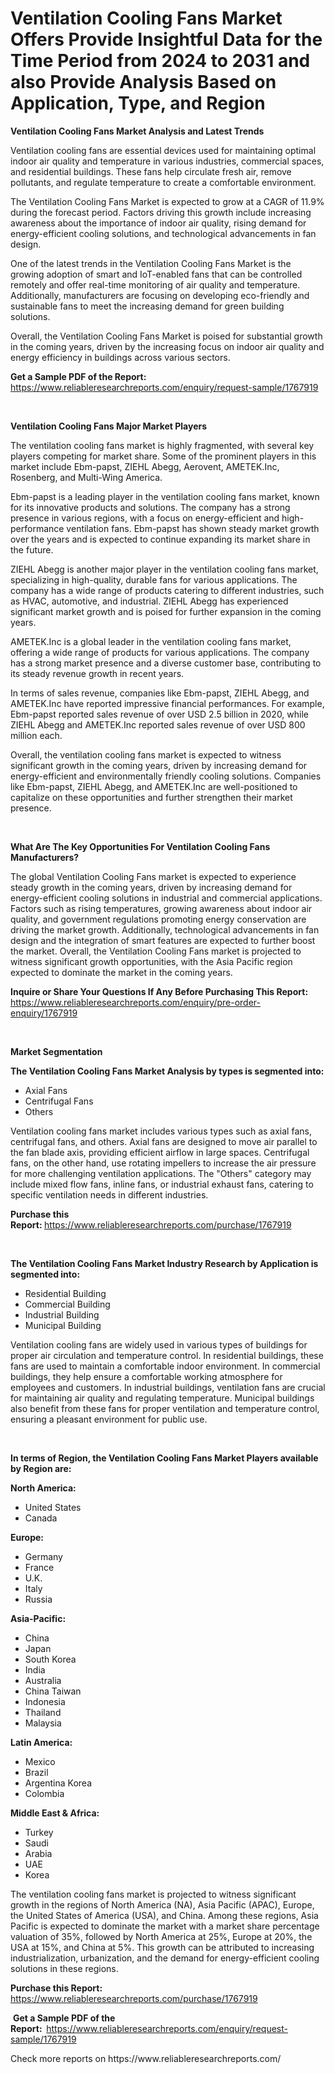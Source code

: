 <p><h1>Ventilation Cooling Fans Market Offers Provide Insightful Data for the Time Period from 2024 to 2031 and also Provide Analysis Based on Application, Type, and Region</h1></p><p><strong>Ventilation Cooling Fans Market Analysis and Latest Trends</strong></p>
<p><p>Ventilation cooling fans are essential devices used for maintaining optimal indoor air quality and temperature in various industries, commercial spaces, and residential buildings. These fans help circulate fresh air, remove pollutants, and regulate temperature to create a comfortable environment. </p><p>The Ventilation Cooling Fans Market is expected to grow at a CAGR of 11.9% during the forecast period. Factors driving this growth include increasing awareness about the importance of indoor air quality, rising demand for energy-efficient cooling solutions, and technological advancements in fan design. </p><p>One of the latest trends in the Ventilation Cooling Fans Market is the growing adoption of smart and IoT-enabled fans that can be controlled remotely and offer real-time monitoring of air quality and temperature. Additionally, manufacturers are focusing on developing eco-friendly and sustainable fans to meet the increasing demand for green building solutions. </p><p>Overall, the Ventilation Cooling Fans Market is poised for substantial growth in the coming years, driven by the increasing focus on indoor air quality and energy efficiency in buildings across various sectors.</p></p>
<p><strong>Get a Sample PDF of the Report:&nbsp;</strong> <a href="https://www.reliableresearchreports.com/enquiry/request-sample/1767919">https://www.reliableresearchreports.com/enquiry/request-sample/1767919</a></p>
<p>&nbsp;</p>
<p><strong>Ventilation Cooling Fans Major Market Players</strong></p>
<p><p>The ventilation cooling fans market is highly fragmented, with several key players competing for market share. Some of the prominent players in this market include Ebm-papst, ZIEHL Abegg, Aerovent, AMETEK.Inc, Rosenberg, and Multi-Wing America.</p><p>Ebm-papst is a leading player in the ventilation cooling fans market, known for its innovative products and solutions. The company has a strong presence in various regions, with a focus on energy-efficient and high-performance ventilation fans. Ebm-papst has shown steady market growth over the years and is expected to continue expanding its market share in the future.</p><p>ZIEHL Abegg is another major player in the ventilation cooling fans market, specializing in high-quality, durable fans for various applications. The company has a wide range of products catering to different industries, such as HVAC, automotive, and industrial. ZIEHL Abegg has experienced significant market growth and is poised for further expansion in the coming years.</p><p>AMETEK.Inc is a global leader in the ventilation cooling fans market, offering a wide range of products for various applications. The company has a strong market presence and a diverse customer base, contributing to its steady revenue growth in recent years.</p><p>In terms of sales revenue, companies like Ebm-papst, ZIEHL Abegg, and AMETEK.Inc have reported impressive financial performances. For example, Ebm-papst reported sales revenue of over USD 2.5 billion in 2020, while ZIEHL Abegg and AMETEK.Inc reported sales revenue of over USD 800 million each.</p><p>Overall, the ventilation cooling fans market is expected to witness significant growth in the coming years, driven by increasing demand for energy-efficient and environmentally friendly cooling solutions. Companies like Ebm-papst, ZIEHL Abegg, and AMETEK.Inc are well-positioned to capitalize on these opportunities and further strengthen their market presence.</p></p>
<p>&nbsp;</p>
<p><strong>What Are The Key Opportunities For Ventilation Cooling Fans Manufacturers?</strong></p>
<p><p>The global Ventilation Cooling Fans market is expected to experience steady growth in the coming years, driven by increasing demand for energy-efficient cooling solutions in industrial and commercial applications. Factors such as rising temperatures, growing awareness about indoor air quality, and government regulations promoting energy conservation are driving the market growth. Additionally, technological advancements in fan design and the integration of smart features are expected to further boost the market. Overall, the Ventilation Cooling Fans market is projected to witness significant growth opportunities, with the Asia Pacific region expected to dominate the market in the coming years.</p></p>
<p><strong>Inquire or Share Your Questions If Any Before Purchasing This Report:</strong> <a href="https://www.reliableresearchreports.com/enquiry/pre-order-enquiry/1767919">https://www.reliableresearchreports.com/enquiry/pre-order-enquiry/1767919</a></p>
<p>&nbsp;</p>
<p><strong>Market Segmentation</strong></p>
<p><strong>The Ventilation Cooling Fans Market Analysis by types is segmented into:</strong></p>
<p><ul><li>Axial Fans</li><li>Centrifugal Fans</li><li>Others</li></ul></p>
<p><p>Ventilation cooling fans market includes various types such as axial fans, centrifugal fans, and others. Axial fans are designed to move air parallel to the fan blade axis, providing efficient airflow in large spaces. Centrifugal fans, on the other hand, use rotating impellers to increase the air pressure for more challenging ventilation applications. The "Others" category may include mixed flow fans, inline fans, or industrial exhaust fans, catering to specific ventilation needs in different industries.</p></p>
<p><strong>Purchase this Report:&nbsp;</strong><a href="https://www.reliableresearchreports.com/purchase/1767919">https://www.reliableresearchreports.com/purchase/1767919</a></p>
<p>&nbsp;</p>
<p><strong>The Ventilation Cooling Fans Market Industry Research by Application is segmented into:</strong></p>
<p><ul><li>Residential Building</li><li>Commercial Building</li><li>Industrial Building</li><li>Municipal Building</li></ul></p>
<p><p>Ventilation cooling fans are widely used in various types of buildings for proper air circulation and temperature control. In residential buildings, these fans are used to maintain a comfortable indoor environment. In commercial buildings, they help ensure a comfortable working atmosphere for employees and customers. In industrial buildings, ventilation fans are crucial for maintaining air quality and regulating temperature. Municipal buildings also benefit from these fans for proper ventilation and temperature control, ensuring a pleasant environment for public use.</p></p>
<p>&nbsp;</p>
<p><strong>In terms of Region, the Ventilation Cooling Fans Market Players available by Region are:</strong></p>
<p>
    <p> <strong> North America: </strong>
        <ul>
            <li>United States</li>
            <li>Canada</li>
        </ul>
        </p> 
    <p> <strong> Europe: </strong>
        <ul>
            <li>Germany</li>
            <li>France</li>
            <li>U.K.</li>
            <li>Italy</li>
            <li>Russia</li>
        </ul>
        </p> 
    <p> <strong> Asia-Pacific: </strong>
        <ul>
            <li>China</li>
            <li>Japan</li>
            <li>South Korea</li>
            <li>India</li>
            <li>Australia</li>
            <li>China Taiwan</li>
            <li>Indonesia</li>
            <li>Thailand</li>
            <li>Malaysia</li>
        </ul>
        </p> 
    <p> <strong> Latin America: </strong>
        <ul>
            <li>Mexico</li>
            <li>Brazil</li>
            <li>Argentina Korea</li>
            <li>Colombia</li>
        </ul>
        </p> 
    <p> <strong> Middle East & Africa: </strong>
        <ul>
            <li>Turkey</li>
            <li>Saudi</li>
            <li>Arabia</li>
            <li>UAE</li>
            <li>Korea</li>
        </ul>
    </p>
    </p>
<p><p>The ventilation cooling fans market is projected to witness significant growth in the regions of North America (NA), Asia Pacific (APAC), Europe, the United States of America (USA), and China. Among these regions, Asia Pacific is expected to dominate the market with a market share percentage valuation of 35%, followed by North America at 25%, Europe at 20%, the USA at 15%, and China at 5%. This growth can be attributed to increasing industrialization, urbanization, and the demand for energy-efficient cooling solutions in these regions.</p></p>
<p><strong>Purchase this Report: </strong><a href="https://www.reliableresearchreports.com/purchase/1767919">https://www.reliableresearchreports.com/purchase/1767919</a></p>
<p>&nbsp;<strong>Get a Sample PDF of the Report:&nbsp;&nbsp;</strong><a href="https://www.reliableresearchreports.com/enquiry/request-sample/1767919">https://www.reliableresearchreports.com/enquiry/request-sample/1767919</a></p>
<p><strong></strong></p>
<p>Check more reports on https://www.reliableresearchreports.com/</p>